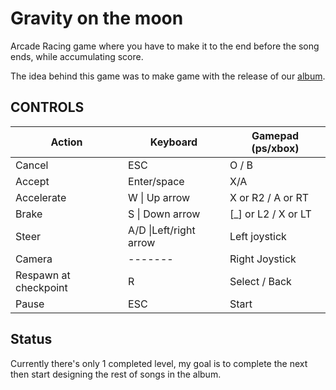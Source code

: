 # Gravity on the moon
Arcade Racing game where you have to make it to the end before the song ends, while accumulating score.

The idea behind this game was to make game with the release of our [album](https://gravityonthemoon.bandcamp.com/).  

## CONTROLS

<table>

<thead>

<tr>

<th>Action</th>

<th>Keyboard</th>

<th>Gamepad (ps/xbox)</th>

</tr>

</thead>

<tbody>

<tr>

<td>Cancel  
</td>

<td>ESC  
</td>

<td>O / B  
</td>

</tr>

<tr>

<td>Accept</td>

<td>Enter/space  
</td>

<td>X/A  
</td>

</tr>

<tr>

<td>Accelerate</td>

<td>W | Up arrow  
</td>

<td>X or R2 / A or RT  
</td>

</tr>

<tr>

<td>Brake</td>

<td>S | Down arrow  
</td>

<td>[_] or L2 / X or LT  
</td>

</tr>

<tr>

<td>Steer</td>

<td>A/D |Left/right arrow  
</td>

<td>Left joystick  
</td>

</tr>

<tr>

<td>Camera</td>

<td>-------</td>

<td>Right Joystick  
</td>

</tr>

<tr>

<td>Respawn at checkpoint  
</td>

<td>R</td>

<td>Select / Back</td>

</tr>

<tr>

<td>Pause</td>

<td>ESC</td>

<td>Start</td>

</tr>

</tbody>

</table>

## Status

Currently there's only 1 completed level, my goal is to complete the next then start designing the rest of songs in the album.